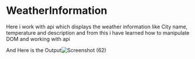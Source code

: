 # WeatherInformation
Here i work with api which displays the weather information like City name, temperature and description and from this  i have learned how to manipulate DOM and  working with api 


And Here is the Output![Screenshot (62)](https://github.com/user-attachments/assets/96bb9272-7d3f-4ccb-9876-aeb9f4efc7b8)

